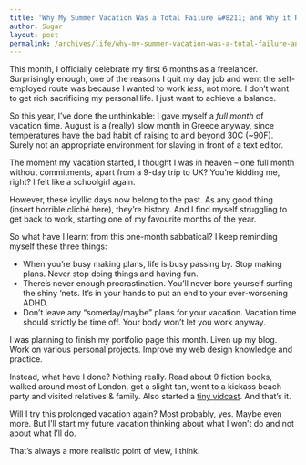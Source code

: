 ```yaml
---
title: 'Why My Summer Vacation Was a Total Failure &#8211; and Why it Really Wasn&#8217;t'
author: Sugar
layout: post
permalink: /archives/life/why-my-summer-vacation-was-a-total-failure-and-why-it-really-wasnt
---
```

This month, I officially celebrate my first 6 months as a freelancer. Surprisingly enough, one of the reasons I quit my day job and went the self-employed route was because I wanted to work *less*, not more. I don&#8217;t want to get rich sacrificing my personal life. I just want to achieve a balance.

So this year, I&#8217;ve done the unthinkable: I gave myself a *full month* of vacation time. August is a (really) slow month in Greece anyway, since temperatures have the bad habit of raising to and beyond 30C (~90F). Surely not an appropriate environment for slaving in front of a text editor.

The moment my vacation started, I thought I was in heaven &#8211; one full month without commitments, apart from a 9-day trip to UK? You&#8217;re kidding me, right? I felt like a schoolgirl again.

However, these idyllic days now belong to the past. As any good thing (insert horrible cliché here), they&#8217;re history. And I find myself struggling to get back to work, starting one of my favourite months of the year.

So what have I learnt from this one-month sabbatical? I keep reminding myself these three things:

*   When you&#8217;re busy making plans, life is busy passing by. Stop making plans. Never stop doing things and having fun.
*   There&#8217;s never enough procrastination. You&#8217;ll never bore yourself surfing the shiny &#8216;nets. It&#8217;s in your hands to put an end to your ever-worsening ADHD.
*   Don&#8217;t leave any &#8220;someday/maybe&#8221; plans for your vacation. Vacation time should strictly be time off. Your body won&#8217;t let you work anyway.

I was planning to finish my portfolio page this month. Liven up my blog. Work on various personal projects. Improve my web design knowledge and practice.

Instead, what have I done? Nothing really. Read about 9 fiction books, walked around most of London, got a slight tan, went to a kickass beach party and visited relatives &#038; family. Also started a [tiny vidcast][1]. And that&#8217;s it.

Will I try this prolonged vacation again? Most probably, yes. Maybe even more. But I&#8217;ll start my future vacation thinking about what I won&#8217;t do and not about what I&#8217;ll do. 

That&#8217;s always a more realistic point of view, I think.

 [1]: http://sugsays.tumblr.com
